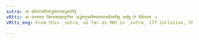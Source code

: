 ```yaml
---
sutra: आ क्वेस्तच्छीलतद्धर्मतत्साधुकारिषु
vRtti: आ एतस्मात् क्विप्संशब्दाद्यानित ऊर्द्धमनुक्रमिष्यामस्तच्छीलादिषु कर्तृषु ते वेदितव्याः ॥
vRtti_eng: From this _sutra_ as far as क्विप् in _sutra_ 177 inclusive, the affixes that we shall treat of, are to be understood in the sense of agents having such a habit, or nature, or having skill in such and such action.

---
```


